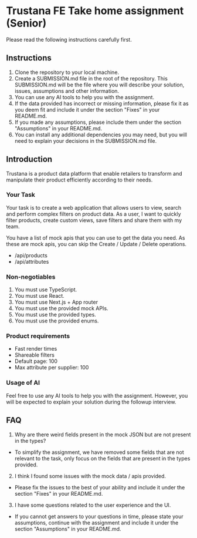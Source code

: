 # Trustana FE Take home assignment (Senior)

Please read the following instructions carefully first.

## Instructions

1. Clone the repository to your local machine.
2. Create a SUBMISSION.md file in the root of the repository. This SUBMISSION.md will be the file where you will describe your solution, issues, assumptions and other information.
3. You can use any AI tools to help you with the assignment.
4. If the data provided has incorrect or missing information, please fix it as you deem fit and include it under the section "Fixes" in your README.md.
5. If you made any assumptions, please include them under the section "Assumptions" in your README.md.
6. You can install any additional dependencies you may need, but you will need to explain your decisions in the SUBMISSION.md file.

## Introduction

Trustana is a product data platform that enable retailers to transform and manipulate their product efficiently according to their needs.

### Your Task

Your task is to create a web application that allows users to view, search and perform complex filters on product data. As a user, I want to quickly filter products, create custom views, save filters and share them with my team.

You have a list of mock apis that you can use to get the data you need. As these are mock apis, you can skip the Create / Update / Delete operations.

- /api/products
- /api/attributes

### Non-negotiables

1. You must use TypeScript.
2. You must use React.
3. You must use Next.js + App router
4. You must use the provided mock APIs.
5. You must use the provided types.
6. You must use the provided enums.

### Product requirements

- Fast render times
- Shareable filters
- Default page: 100
- Max attribute per supplier: 100

### Usage of AI

Feel free to use any AI tools to help you with the assignment. However, you will be expected to explain your solution during the followup interview.

## FAQ

1. Why are there weird fields present in the mock JSON but are not present in the types?

- To simplify the assignment, we have removed some fields that are not relevant to the task, only focus on the fields that are present in the types provided.

2. I think I found some issues with the mock data / apis provided.

- Please fix the issues to the best of your ability and include it under the section "Fixes" in your README.md.

3. I have some questions related to the user experience and the UI.

- If you cannot get answers to your questions in time, please state your assumptions, continue with the assignment and include it under the section "Assumptions" in your README.md.
